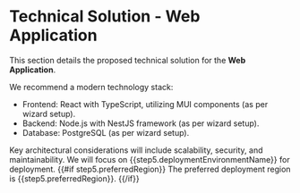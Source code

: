 # Technical Solution - Web Application

This section details the proposed technical solution for the **Web Application**.

We recommend a modern technology stack:
- Frontend: React with TypeScript, utilizing MUI components (as per wizard setup).
- Backend: Node.js with NestJS framework (as per wizard setup).
- Database: PostgreSQL (as per wizard setup).

Key architectural considerations will include scalability, security, and maintainability. We will focus on {{step5.deploymentEnvironmentName}} for deployment.
{{#if step5.preferredRegion}}
The preferred deployment region is {{step5.preferredRegion}}.
{{/if}}
